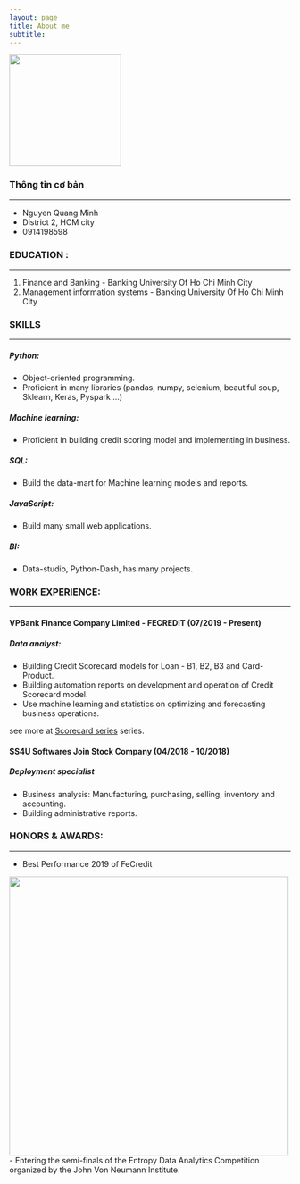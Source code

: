 ```yaml
---
layout: page
title: About me
subtitle: 
---
```

    
<img src="https://raw.githubusercontent.com/minmax49/minmax49.github.io/master/img/me.jpg" width="200" text-align="center"/>


### Thông tin cơ bản
-----------------
- Nguyen Quang Minh         
- District 2, HCM city
- 0914198598


### EDUCATION : 
-----------------
1. Finance and Banking - Banking University Of Ho Chi Minh City
2. Management information systems - Banking University Of Ho Chi Minh City


### SKILLS
-----------------
##### Python:
- Object-oriented programming. 
- Proficient in many libraries (pandas, numpy, selenium, beautiful soup, Sklearn, Keras, Pyspark ...)
    
##### Machine learning:
- Proficient in building credit scoring model and implementing in business.
    
##### SQL:
- Build the data-mart for Machine learning models and reports.
    
##### JavaScript:
- Build many small web applications.
    
##### BI: 
- Data-studio, Python-Dash, has many projects.


### WORK EXPERIENCE:
-----------------
#### VPBank Finance Company Limited - FECREDIT (07/2019 - Present)    

##### Data analyst: 
- Building Credit Scorecard models for Loan - B1, B2, B3 and Card-Product.
- Building automation reports on development and operation of Credit Scorecard model.
- Use machine learning and statistics on optimizing and forecasting business operations.

see more at <a href="https://minmax49.github.io/2019-12-22-Credit-score-chapter-0/"> Scorecard series</a> series.

#### SS4U Softwares Join Stock Company (04/2018 - 10/2018)

##### Deployment specialist
- Business analysis: Manufacturing, purchasing, selling, inventory and accounting.
- Building administrative reports.



### HONORS & AWARDS:
-----------------
-   Best Performance 2019 of FeCredit
<img src="https://raw.githubusercontent.com/minmax49/minmax49.github.io/master/img/bang.jpg" width="500" />
- Entering the semi-finals of the Entropy Data Analytics Competition organized by the John Von Neumann Institute.    


